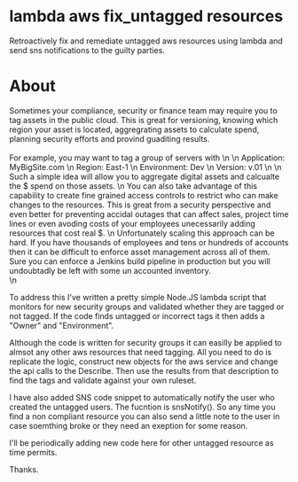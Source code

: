 # lambda aws fix_untagged resources
Retroactively fix and remediate untagged aws resources using lambda and send sns notifications to the guilty parties. 


# About 

Sometimes your compliance, security or finance team may require you to tag assets in the public cloud. This is great for versioning, knowing which region your asset is located, aggregrating assets to calculate spend, planning security efforts and provind guaditing results. <br>
<br>
For example, you may want to tag a group of servers with \n
\n
Application: MyBigSite.com \n
Region: East-1 \n
Environment: Dev \n
Version: v.01 \n
\n
Such a simple idea will allow you to aggregate digital assets and calcualte the $ spend on those assets. 
\n
You can also take advantage of this capability to create fine grained access controls to restrict who can make changes to the resources. This is great from a security perspective and even better for preventing accidal outages that can affect sales, project time lines or even avoding costs of your employees unecessarily adding resources that cost real $.
\n
Unfortunately scaling this approach can be hard. If you have thousands of employees and tens or hundreds of accounts then it can be difficult to enforce asset management across all of them. Sure you can enforce a Jenkins build pipeline in production but you will undoubtadly be left with some un accounted inventory.  
\n

To address this I've written a pretty simple Node.JS lambda script that monitors for new security groups and validated whether they are tagged or not tagged. If the code finds untagged or incorrect tags it then adds a "Owner" and "Environment". 

Although the code is written for security groups it can easilly be applied to almsot any other aws resources that need tagging. All you need to do is replicate the logic, construct new objects for the aws service and change the api calls to the Describe<Thing I want to Understand>. Then use the results from that description to find the tags and validate against your own ruleset. 
  
I have also added SNS code snippet to automatically notify the user who created the untagged users. The fucntion is snsNotify(). So any time you find a non compliant resource you can also send a little note to the user in case soemthing broke or they need an exeption for some reason. 


I'll be periodically adding new code here for other untagged resource as time permits. 


Thanks. 
  

